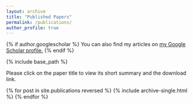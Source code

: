 ```yaml
---
layout: archive
title: "Published Papers"
permalink: /publications/
author_profile: true
---
```


{% if author.googlescholar %}
  You can also find my articles on <u><a href="{{author.googlescholar}}">my Google Scholar profile</a>.</u>
{% endif %}

{% include base_path %}

Please click on the paper title to view its short summary and the download link.

{% for post in site.publications reversed %}
  {% include archive-single.html %}
{% endfor %}
